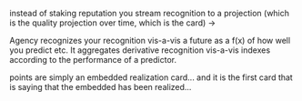 instead of staking reputation you stream recognition to a projection (which is the quality projection over time, which is the card) ->

Agency recognizes your recognition vis-a-vis a future as a f(x) of how well you predict etc.
It aggregates derivative recognition vis-a-vis indexes according to the performance of a predictor.

points are simply an embedded realization card...
and it is the first card that is saying that the embedded has been realized...